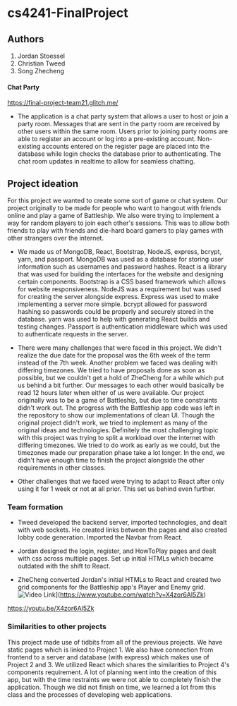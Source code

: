 # cs4241-FinalProject
## Authors
  1. Jordan Stoessel
  2. Christian Tweed
  3. Song Zhecheng

#### Chat Party
https://final-project-team21.glitch.me/


- The application is a chat party system that allows a user to host or join a party room. Messages that are sent in the party room are received by other users within the same room. Users prior to joining party rooms are able to register an account or log into a pre-existing account. Non-existing accounts entered on the register page are placed into the database while login checks the database prior to authenticating. The chat room updates in realtime to allow for seamless chatting.

## Project ideation
For this project we wanted to create some sort of game or chat system. Our project originally to be made for people who want to hangout with friends online and play a game of Battleship. We also were trying to implement a way for random players to join each other's sessions. This was to allow both friends to play with friends and die-hard board gamers to play games with other strangers over the internet. 

- We made us of MongoDB, React, Bootstrap, NodeJS, express, bcrypt, yarn, and passport. MongoDB was used as a database for storing user information such as usernames and password hashes. React is a library that was used for building the interfaces for the website and designing certain components. Bootstrap is a CSS based framework which allows for website responsiveness. NodeJS was a requirement but was used for creating the server alongside express. Express was used to make implementing a server more simple. bcrypt allowed for password hashing so passwords could be properly and securely stored in the database. yarn was used to help with generating React builds and testing changes. Passport is authentication middleware which was used to authenticate requests in the server.

- There were many challenges that were faced in this project. We didn't realize the due date for the proposal was the 6th week of the term instead of the 7th week. Another problem we faced was dealing with differing timezones. We tried to have proposals done as soon as possible, but we couldn't get a hold of ZheCheng for a while which put us behind a bit further. Our messages to each other would basically be read 12 hours later when either of us were available. Our project originally was to be a game of Battleship, but due to time constraints didn't work out. The progress with the Battleship app code was left in the repository to show our implementations of clean UI. Though the original project didn't work, we tried to implement as many of the original ideas and technologies. Definitely the most challenging topic with this project was trying to split a workload over the internet with differing timezones. We tried to do work as early as we could, but the timezones made our preparation phase take a lot longer. In the end, we didn't have enough time to finish the project alongside the other requirements in other classes.

-  Other challenges that we faced were trying to adapt to React after only using it for 1 week or not at all prior. This set us behind even further. 

### Team formation

- Tweed developed the backend server, imported technologies, and dealt with web sockets. He created links between the pages and also created lobby code generation. Imported the Navbar from React.

- Jordan designed the login, register, and HowToPlay pages and dealt with css across multiple pages. Set up initial HTMLs which became outdated with the shift to React.

- ZheCheng converted Jordan's initial HTMLs to React and created two grid components for the Battleship app's Player and Enemy grid. 
![Video Link](https://img.youtube.com/vi/X4zor6AI5Zk/0.jpg)](https://www.youtube.com/watch?v=X4zor6AI5Zk)

https://youtu.be/X4zor6AI5Zk

### Similarities to other projects
This project made use of tidbits from all of the previous projects. We have static pages which is linked to Project 1. We also have connection from frontend to a server and database (with express) which makes use of Project 2 and 3. We utilized React which shares the similarities to Project 4's components requirement. A lot of planning went into the creation of this app, but with the time restraints we were not able to completely finish the application. Though we did not finish on time, we learned a lot from this class and the processes of developing web applications.
